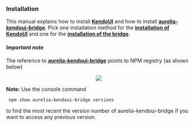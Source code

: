 ### Installation
This manual explains how to install **[KendoUI](http://www.telerik.com/kendo-ui)** and how to install **[aurelia-kendoui-bridge](https://www.npmjs.com/package/aurelia-kendoui-bridge)**. Pick one installation method for the **[installation of KendoUI](./installation/installing_kendo.md)** and one for the **[installation of the bridge](./installation/installing_the_bridge.md)**.


#### _Important note_

The reference to **[aurelia-kendoui-bridge](https://www.npmjs.com/package/aurelia-kendoui-bridge)** points to NPM registry (as shown below) 

<p align=center>
  <img src="https://cloud.githubusercontent.com/assets/2712405/21958705/79de6d90-da82-11e6-8ba1-1fa6da6091ee.png"></img>
</p>


**Note:** Use the console command
```
 npm show aurelia-kendoui-bridge versions
```
to find the most recent the version number of aurelia-kendoui-bridge if you want to access any previous version.




